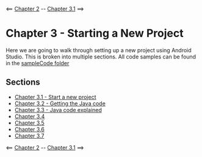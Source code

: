 <== [Chapter 2](./Chapter_02.md) -- [Chapter 3.1](./Chapter_03_01.md) ==>

# Chapter 3 - Starting a New Project

Here we are going to walk through setting up a new project using Android Studio. This is broken into multiple sections. All code samples can be found in the [sampleCode folder](https://github.com/sjfricke/Tango-C-NDK-Tutorial/tree/master/sampleCode)

## Sections
* [Chapter 3.1 - Start a new project](./Chapter_03_01.md)
* [Chapter 3.2 - Getting the Java code](./Chapter_03_02.md)
* [Chapter 3.3 - Java code explained](./Chapter_03_03.md)
* [Chapter 3.4](./Chapter_03_04.md)
* [Chapter 3.5](./Chapter_03_05.md)
* [Chapter 3.6](./Chapter_03_06.md)
* [Chapter 3.7](./Chapter_03_07.md)

<== [Chapter 2](./Chapter_02.md) -- [Chapter 3.1](./Chapter_03_01.md) ==>
